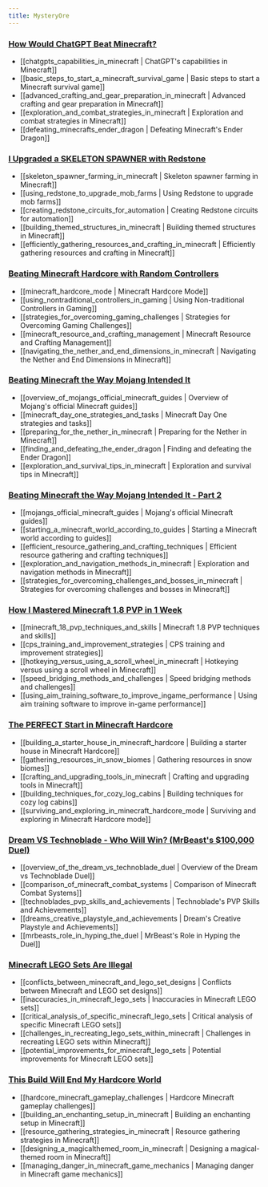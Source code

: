 ```yaml
---
title: MysteryOre
---
```

### [How Would ChatGPT Beat Minecraft?](https://www.youtube.com/watch?v=0EGezRVeqx0)
- [[chatgpts_capabilities_in_minecraft | ChatGPT's capabilities in Minecraft]]
- [[basic_steps_to_start_a_minecraft_survival_game | Basic steps to start a Minecraft survival game]]
- [[advanced_crafting_and_gear_preparation_in_minecraft | Advanced crafting and gear preparation in Minecraft]]
- [[exploration_and_combat_strategies_in_minecraft | Exploration and combat strategies in Minecraft]]
- [[defeating_minecrafts_ender_dragon | Defeating Minecraft's Ender Dragon]]

### [I Upgraded a SKELETON SPAWNER with Redstone](https://www.youtube.com/watch?v=qXl8hQC_Uk8)
- [[skeleton_spawner_farming_in_minecraft | Skeleton spawner farming in Minecraft]]
- [[using_redstone_to_upgrade_mob_farms | Using Redstone to upgrade mob farms]]
- [[creating_redstone_circuits_for_automation | Creating Redstone circuits for automation]]
- [[building_themed_structures_in_minecraft | Building themed structures in Minecraft]]
- [[efficiently_gathering_resources_and_crafting_in_minecraft | Efficiently gathering resources and crafting in Minecraft]]

### [Beating Minecraft Hardcore with Random Controllers](https://www.youtube.com/watch?v=HW7Gw24oK-E)
- [[minecraft_hardcore_mode | Minecraft Hardcore Mode]]
- [[using_nontraditional_controllers_in_gaming | Using Non-traditional Controllers in Gaming]]
- [[strategies_for_overcoming_gaming_challenges | Strategies for Overcoming Gaming Challenges]]
- [[minecraft_resource_and_crafting_management | Minecraft Resource and Crafting Management]]
- [[navigating_the_nether_and_end_dimensions_in_minecraft | Navigating the Nether and End Dimensions in Minecraft]]

### [Beating Minecraft the Way Mojang Intended It](https://www.youtube.com/watch?v=0jrkmjfiaIg)
- [[overview_of_mojangs_official_minecraft_guides | Overview of Mojang's official Minecraft guides]]
- [[minecraft_day_one_strategies_and_tasks | Minecraft Day One strategies and tasks]]
- [[preparing_for_the_nether_in_minecraft | Preparing for the Nether in Minecraft]]
- [[finding_and_defeating_the_ender_dragon | Finding and defeating the Ender Dragon]]
- [[exploration_and_survival_tips_in_minecraft | Exploration and survival tips in Minecraft]]

### [Beating Minecraft the Way Mojang Intended It - Part 2](https://www.youtube.com/watch?v=swUmDfuaGqE)
- [[mojangs_official_minecraft_guides | Mojang's official Minecraft guides]]
- [[starting_a_minecraft_world_according_to_guides | Starting a Minecraft world according to guides]]
- [[efficient_resource_gathering_and_crafting_techniques | Efficient resource gathering and crafting techniques]]
- [[exploration_and_navigation_methods_in_minecraft | Exploration and navigation methods in Minecraft]]
- [[strategies_for_overcoming_challenges_and_bosses_in_minecraft | Strategies for overcoming challenges and bosses in Minecraft]]

### [How I Mastered Minecraft 1.8 PVP in 1 Week](https://www.youtube.com/watch?v=M23zIkeycm4)
- [[minecraft_18_pvp_techniques_and_skills | Minecraft 1.8 PVP techniques and skills]]
- [[cps_training_and_improvement_strategies | CPS training and improvement strategies]]
- [[hotkeying_versus_using_a_scroll_wheel_in_minecraft | Hotkeying versus using a scroll wheel in Minecraft]]
- [[speed_bridging_methods_and_challenges | Speed bridging methods and challenges]]
- [[using_aim_training_software_to_improve_ingame_performance | Using aim training software to improve in-game performance]]

### [The PERFECT Start in Minecraft Hardcore](https://www.youtube.com/watch?v=pUAMJ0Rw5BI)
- [[building_a_starter_house_in_minecraft_hardcore | Building a starter house in Minecraft Hardcore]]
- [[gathering_resources_in_snow_biomes | Gathering resources in snow biomes]]
- [[crafting_and_upgrading_tools_in_minecraft | Crafting and upgrading tools in Minecraft]]
- [[building_techniques_for_cozy_log_cabins | Building techniques for cozy log cabins]]
- [[surviving_and_exploring_in_minecraft_hardcore_mode | Surviving and exploring in Minecraft Hardcore mode]]

### [Dream VS Technoblade - Who Will Win? (MrBeast's $100,000 Duel)](https://www.youtube.com/watch?v=bqVCZpIXZHQ)
- [[overview_of_the_dream_vs_technoblade_duel | Overview of the Dream vs Technoblade Duel]]
- [[comparison_of_minecraft_combat_systems | Comparison of Minecraft Combat Systems]]
- [[technoblades_pvp_skills_and_achievements | Technoblade's PVP Skills and Achievements]]
- [[dreams_creative_playstyle_and_achievements | Dream's Creative Playstyle and Achievements]]
- [[mrbeasts_role_in_hyping_the_duel | MrBeast's Role in Hyping the Duel]]

### [Minecraft LEGO Sets Are Illegal](https://www.youtube.com/watch?v=J5jGb1KsYmI)
- [[conflicts_between_minecraft_and_lego_set_designs | Conflicts between Minecraft and LEGO set designs]]
- [[inaccuracies_in_minecraft_lego_sets | Inaccuracies in Minecraft LEGO sets]]
- [[critical_analysis_of_specific_minecraft_lego_sets | Critical analysis of specific Minecraft LEGO sets]]
- [[challenges_in_recreating_lego_sets_within_minecraft | Challenges in recreating LEGO sets within Minecraft]]
- [[potential_improvements_for_minecraft_lego_sets | Potential improvements for Minecraft LEGO sets]]

### [This Build Will End My Hardcore World](https://www.youtube.com/watch?v=q9Z_13ClcU8)
- [[hardcore_minecraft_gameplay_challenges | Hardcore Minecraft gameplay challenges]]
- [[building_an_enchanting_setup_in_minecraft | Building an enchanting setup in Minecraft]]
- [[resource_gathering_strategies_in_minecraft | Resource gathering strategies in Minecraft]]
- [[designing_a_magicalthemed_room_in_minecraft | Designing a magical-themed room in Minecraft]]
- [[managing_danger_in_minecraft_game_mechanics | Managing danger in Minecraft game mechanics]]